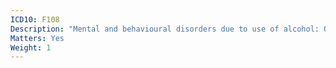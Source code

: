 ```yaml
---
ICD10: F108
Description: "Mental and behavioural disorders due to use of alcohol: Other mental and behavioural disorders"
Matters: Yes
Weight: 1
---
```

